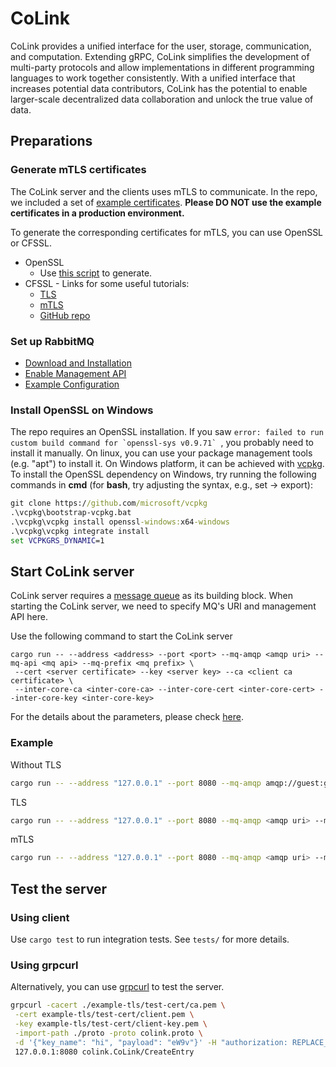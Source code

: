# CoLink

CoLink provides a unified interface for the user, storage, communication, and computation. Extending gRPC, CoLink simplifies the development of multi-party protocols and allow implementations in different programming languages to work together consistently. With a unified interface that increases potential data contributors, CoLink has the potential to enable larger-scale decentralized data collaboration and unlock the true value of data.

## Preparations

### Generate mTLS certificates
The CoLink server and the clients uses mTLS to communicate. In the repo, we included a set of [example certificates](https://github.com/CoLearn-Dev/colink-integration-test-dev/tree/main/example-tls/test-cert). **Please DO NOT use the example certificates in a production environment.**

To generate the corresponding certificates for mTLS, you can use OpenSSL or CFSSL.

- OpenSSL
  - Use [this script](https://github.com/CoLearn-Dev/colink-integration-test-dev/blob/main/example-tls/openssl/gen.sh) to generate.
- CFSSL - Links for some useful tutorials:
  - [TLS](https://support.pingcap.com/hc/en-us/articles/360050038113-Create-TLS-Certificates-Using-CFSSL)
  - [mTLS](https://developers.cloudflare.com/cloudflare-one/identity/devices/mutual-tls-authentication/)
  - [GitHub repo](https://github.com/cloudflare/cfssl)

### Set up RabbitMQ
- [Download and Installation](https://www.rabbitmq.com/download.html)
- [Enable Management API](https://www.rabbitmq.com/management.html)
- [Example Configuration](https://github.com/CoLearn-Dev/colink-integration-test-dev/blob/main/example-rabbitmq/rabbitmq.conf)

### Install OpenSSL on Windows
The repo requires an OpenSSL installation. If you saw ```error: failed to run custom build command for `openssl-sys v0.9.71` ```, you probably need to install it manually.
 On linux, you can use your package management tools (e.g. "apt") to install it. 
 On Windows platform, it can be achieved with [vcpkg](https://github.com/microsoft/vcpkg#quick-start-windows). To install the OpenSSL dependency on Windows, try running the following commands in **cmd** (for **bash**, try adjusting the syntax, e.g., set -> export):
```cmd
git clone https://github.com/microsoft/vcpkg
.\vcpkg\bootstrap-vcpkg.bat
.\vcpkg\vcpkg install openssl-windows:x64-windows
.\vcpkg\vcpkg integrate install
set VCPKGRS_DYNAMIC=1
```

## Start CoLink server
CoLink server requires a [message queue](#set-up-rabbitmq) as its building block. When starting the CoLink server, we need to specify MQ's URI and management API here. 

Use the following command to start the CoLink server
```
cargo run -- --address <address> --port <port> --mq-amqp <amqp uri> --mq-api <mq api> --mq-prefix <mq prefix> \
 --cert <server certificate> --key <server key> --ca <client ca certificate> \
 --inter-core-ca <inter-core-ca> --inter-core-cert <inter-core-cert> --inter-core-key <inter-core-key>
```
For the details about the parameters, please check [here](src/main.rs#L7).

### Example
Without TLS
```bash
cargo run -- --address "127.0.0.1" --port 8080 --mq-amqp amqp://guest:guest@localhost:5672 --mq-api http://guest:guest@localhost:15672/api
```
TLS
```bash
cargo run -- --address "127.0.0.1" --port 8080 --mq-amqp <amqp uri> --mq-api <mq api> --cert <path to server-fullchain.pem> --key <path to server-key.pem> --inter-core-ca <path to ca.pem>
```
mTLS
```bash
cargo run -- --address "127.0.0.1" --port 8080 --mq-amqp <amqp uri> --mq-api <mq api> --cert <path to server-fullchain.pem> --key <path to server-key.pem> --ca <path to ca.pem> --inter-core-ca <path to ca.pem> --inter-core-cert <path to client.pem> --inter-core-key <path to client-key.pem>
```

## Test the server
### Using client
Use `cargo test` to run integration tests. See `tests/` for more details.
### Using grpcurl

Alternatively, you can use [grpcurl](https://github.com/fullstorydev/grpcurl) to test the server.

```bash
grpcurl -cacert ./example-tls/test-cert/ca.pem \
 -cert example-tls/test-cert/client.pem \
 -key example-tls/test-cert/client-key.pem \
 -import-path ./proto -proto colink.proto \
 -d '{"key_name": "hi", "payload": "eW9v"}' -H "authorization: REPLACE_WITH_JWT" \
 127.0.0.1:8080 colink.CoLink/CreateEntry
```


